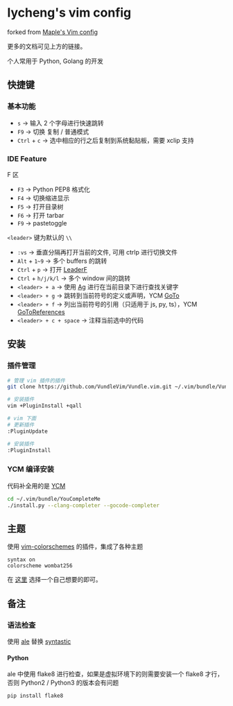 lycheng's vim config
===

forked from [Maple's Vim config](https://github.com/humiaozuzu/dot-vimrc)

更多的文档可见上方的链接。

个人常用于 Python, Golang 的开发

快捷键
---

### 基本功能

* `s` -> 输入 2 个字母进行快速跳转
* `F9` -> 切换 复制 / 普通模式
* `Ctrl` + `c` -> 选中相应的行之后复制到系统黏贴板，需要 xclip 支持

### IDE Feature

F 区

* `F3` -> Python PEP8 格式化
* `F4` -> 切换缩进显示
* `F5` -> 打开目录树
* `F6` -> 打开 tarbar
* `F9` -> pastetoggle

`<leader>` 键为默认的 `\\`

* `:vs` -> 垂直分隔再打开当前的文件, 可用 ctrlp 进行切换文件
* `Alt` + `1~9` -> 多个 buffers 的跳转
* `Ctrl` + `p` -> 打开 [LeaderF](https://github.com/Yggdroot/LeaderF)
* `Ctrl` + `h/j/k/l` -> 多个 window 间的跳转
* `<leader> + a` -> 使用 [Ag](https://github.com/ggreer/the_silver_searcher) 进行在当前目录下进行查找关键字
* `<leader> + g` -> 跳转到当前符号的定义或声明，YCM [GoTo](https://github.com/Valloric/YouCompleteMe#the-goto-subcommand)
* `<leader> + f` -> 列出当前符号的引用（只适用于 js, py, ts），YCM [GoToReferences](https://github.com/Valloric/YouCompleteMe#the-gotoreferences-subcommand)
* `<leader> + c + space` -> 注释当前选中的代码

安装
---

### 插件管理

```bash
# 管理 vim 插件的插件
git clone https://github.com/VundleVim/Vundle.vim.git ~/.vim/bundle/Vundle.vim

# 安装插件
vim +PluginInstall +qall

# vim 下面
# 更新插件
:PluginUpdate

# 安装插件
:PluginInstall
```


### YCM 编译安装

代码补全用的是 [YCM](https://github.com/Valloric/YouCompleteMe)

```bash
cd ~/.vim/bundle/YouCompleteMe
./install.py --clang-completer --gocode-completer
```

主题
---

使用 [vim-colorschemes](https://github.com/flazz/vim-colorschemes) 的插件，集成了各种主题

```
syntax on
colorscheme wombat256
```

在 [这里](https://github.com/flazz/vim-colorschemes/tree/master/colors) 选择一个自己想要的即可。

备注
---

### 语法检查

使用 [ale](https://github.com/w0rp/ale) 替换 [syntastic](https://github.com/vim-syntastic/syntastic)

#### Python

ale 中使用 flake8 进行检查，如果是虚拟环境下的则需要安装一个 flake8 才行，否则 Python2 / Python3 的版本会有问题

```
pip install flake8
```
